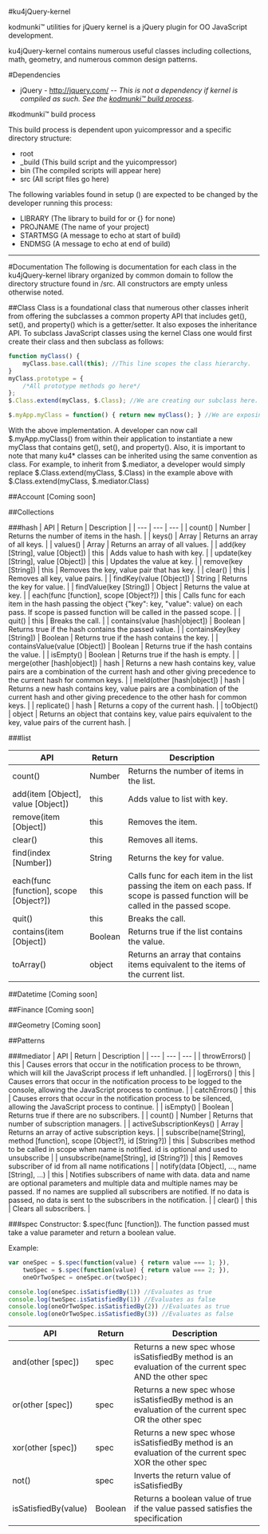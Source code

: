 #ku4jQuery-kernel

kodmunki™ utilities for jQuery kernel is a jQuery plugin for OO JavaScript development.

ku4jQuery-kernel contains numerous useful classes including collections, math, geometry, and numerous common
design patterns.

#Dependencies
* jQuery - http://jquery.com/ -- _This is not a dependency if kernel is compiled as such. See the [kodmunki™ build process](#kodmunki-build-process)_.

#kodmunki™ build process

This build process is dependent upon yuicompressor and a specific directory structure:

* root
 * _build (This build script and the yuicompressor)
 * bin (The compiled scripts will appear here)
 * src (All script files go here)

The following variables found in setup () are
expected to be changed by the developer running
this process:

* LIBRARY (The library to build for or {} for none)
* PROJNAME (The name of your project)
* STARTMSG (A message to echo at start of build)
* ENDMSG (A message to echo at end of build)

---

#Documentation
The following is documentation for each class in the ku4jQuery-kernel library organized by common domain to follow the
directory structure found in /src. All constructors are empty unless otherwise noted.

##Class
Class is a foundational class that numerous other classes inherit from offering the subclasses a common property API
that includes get(), set(), and property() which is a getter/setter. It also exposes the inheritance API. To subclass
JavaScript classes using the kernel Class one would first create their class and then subclass as follows:

```javascript
function myClass() {
    myClass.base.call(this); //This line scopes the class hierarchy.
}
myClass.prototype = {
    /*All prototype methods go here*/
};
$.Class.extend(myClass, $.Class); //We are creating our subclass here.

$.myApp.myClass = function() { return new myClass(); } //We are exposing myClass for use here
```
With the above implementation. A developer can now call $.myApp.myClass() from within their application to instantiate
a new myClass that contains get(), set(), and property(). Also, it is important to note that many ku4* classes can be
inherited using the same convention as class. For example, to inherit from $.mediator, a developer would simply replace
$.Class.extend(myClass, $.Class) in the example above with $.Class.extend(myClass, $.mediator.Class)

##Account
[Coming soon]

##Collections

###hash
| API | Return | Description |
| --- | --- | --- |
| count() | Number | Returns the number of items in the hash. |
| keys() | Array | Returns an array of all keys. |
| values() | Array | Returns an array of all values. |
| add(key [String], value [Object]) | this | Adds value to hash with key. |
| update(key [String], value [Object]) | this | Updates the value at key. |
| remove(key [String]) | this | Removes the key, value pair that has key. |
| clear() | this | Removes all key, value pairs. |
| findKey(value [Object]) | String | Returns the key for value. |
| findValue(key [String]) | Object | Returns the value at key.  |
| each(func [function], scope [Object?]) | this | Calls func for each item in the hash passing the object {"key": key, "value": value} on each pass. If scope is passed function will be called in the passed scope. |
| quit() | this | Breaks the call. |
| contains(value [hash|object]) | Boolean | Returns true if the hash contains the passed value.  |
| containsKey(key [String]) | Boolean | Returns true if the hash contains the key. |
| containsValue(value [Object]) | Boolean | Returns true if the hash contains the value. |
| isEmpty() | Boolean | Returns true if the hash is empty. |
| merge(other [hash|object]) | hash | Returns a new hash contains key, value pairs are a combination of the current hash and other giving precedence to the current hash for common keys. |
| meld(other [hash|object]) | hash | Returns a new hash contains key, value pairs are a combination of the current hash and other giving precedence to the other hash for common keys. |
| replicate() | hash | Returns a copy of the current hash. |
| toObject() | object | Returns an object that contains key, value pairs equivalent to the key, value pairs of the current hash. |

###list

| API | Return | Description |
| --- | --- | --- |
| count() | Number | Returns the number of items in the list. |
| add(item [Object], value [Object]) | this | Adds value to list with key. |
| remove(item [Object]) | this | Removes the item. |
| clear() | this | Removes all items. |
| find(index [Number]) | String | Returns the key for value. |
| each(func [function], scope [Object?]) | this | Calls func for each item in the list passing the item on each pass. If scope is passed function will be called in the passed scope. |
| quit() | this | Breaks the call. |
| contains(item [Object]) | Boolean | Returns true if the list contains the value. |
| toArray() | object | Returns an array that contains items equivalent to the items of the current list. |

##Datetime
[Coming soon]

##Finance
[Coming soon]

##Geometry
[Coming soon]

##Patterns

###mediator
| API | Return | Description |
| --- | --- | --- |
| throwErrors() | this | Causes errors that occur in the notification process to be thrown, which will kill the JavaScript process if left unhandled. |
| logErrors() | this | Causes errors that occur in the notification process to be logged to the console, allowing the JavaScript process to continue. |
| catchErrors() | this | Causes errors that occur in the notification process to be silenced, allowing the JavaScript process to continue. |
| isEmpty() | Boolean | Returns true if there are no subscribers. |
| count() | Number | Returns that number of subscription managers. |
| activeSubscriptionKeys() | Array | Returns an array of active subscription keys. |
| subscribe(name[String], method [function], scope [Object?], id [String?]) | this | Subscribes method to be called in scope when name is notified. id is optional and used to unsubscribe |
| unsubscribe(name[String], id [String?]) | this | Removes subscriber of id from all name notifications |
| notify(data [Object], ..., name [String], ...) | this | Notifies subscribers of name with data. data and name are optional parameters and multiple data and multiple names may be passed. If no names are supplied all subscribers are notified. If no data is passed, no data is sent to the subscribers in the notification.  |
| clear() | this | Clears all subscribers. |


###spec
Constructor: $.spec(func [function]). The function passed must take a value parameter and return a boolean value.

Example:
```javascript
var oneSpec = $.spec(function(value) { return value === 1; }),
    twoSpec = $.spec(function(value) { return value === 2; }),
    oneOrTwoSpec = oneSpec.or(twoSpec);

console.log(oneSpec.isSatisfiedBy(1)) //Evaluates as true
console.log(twoSpec.isSatisfiedBy(1)) //Evaluates as false
console.log(oneOrTwoSpec.isSatisfiedBy(2)) //Evaluates as true
console.log(oneOrTwoSpec.isSatisfiedBy(3)) //Evaluates as false
```

| API | Return | Description |
| --- | --- | --- |
| and(other [spec]) | spec | Returns a new spec whose isSatisfiedBy method is an evaluation of the current spec AND the other spec |
| or(other [spec]) | spec | Returns a new spec whose isSatisfiedBy method is an evaluation of the current spec OR the other spec |
| xor(other [spec]) | spec | Returns a new spec whose isSatisfiedBy method is an evaluation of the current spec XOR the other spec |
| not() | spec | Inverts the return value of isSatisfiedBy |
| isSatisfiedBy(value) | Boolean | Returns a boolean value of true if the value passed satisfies the specification |